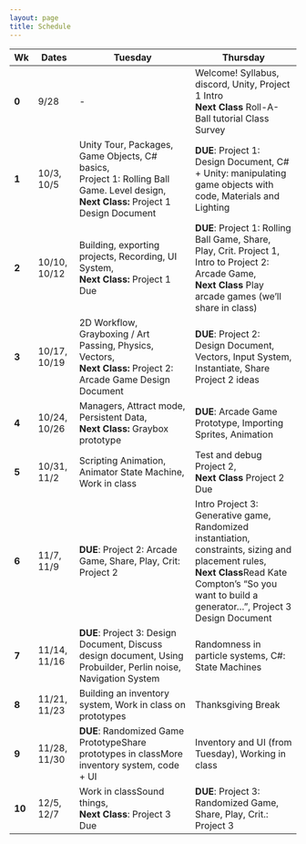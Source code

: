 ```yaml
---
layout: page
title: Schedule
---
```


| **Wk** | **Dates**    | **Tuesday**                                                                                                                                      | **Thursday**                                                                                                                                                                                                |
| ------ | ------------ | ------------------------------------------------------------------------------------------------------------------------------------------------ | ----------------------------------------------------------------------------------------------------------------------------------------------------------------------------------------------------------- |
| **0**  | 9/28         | -                                                                                                                                                | Welcome! Syllabus, discord, Unity, Project 1 Intro <br/> **Next Class** Roll-A-Ball tutorial Class Survey                                                                                                   |
| **1**  | 10/3, 10/5   | Unity Tour, Packages, Game Objects, C# basics, <br/> Project 1: Rolling Ball Game. Level design, <br/> **Next Class:** Project 1 Design Document | **DUE**: Project 1: Design Document, C# + Unity: manipulating game objects with code, Materials and Lighting                                                                                                |
| **2**  | 10/10, 10/12 | Building, exporting projects, Recording, UI System, <br/> **Next Class:** Project 1 Due                                                          | **DUE**: Project 1: Rolling Ball Game, Share, Play, Crit. Project 1, Intro to Project 2: Arcade Game,<br/> **Next Class** Play arcade games (we’ll share in class)                                          |
| **3**  | 10/17, 10/19 | 2D Workflow, Grayboxing / Art Passing, Physics, Vectors, <br/> **Next Class:** Project 2: Arcade Game Design Document                            | **DUE**: Project 2: Design Document, Vectors, Input System, Instantiate, Share Project 2 ideas                                                                                                              |
| **4**  | 10/24, 10/26 | Managers, Attract mode, Persistent Data,<br/> **Next Class:** Graybox prototype                                                                  | **DUE**: Arcade Game Prototype, Importing Sprites, Animation                                                                                                                                                |
| **5**  | 10/31, 11/2  | Scripting Animation, Animator State Machine, Work in class                                                                                       | Test and debug Project 2,<br/> **Next Class** Project 2 Due                                                                                                                                                 |
| **6**  | 11/7,  11/9  | **DUE**: Project 2: Arcade Game, Share, Play, Crit: Project 2                                                                                    | Intro Project 3: Generative game, Randomized instantiation, constraints, sizing and placement rules, <br/> **Next Class**Read Kate Compton’s “So you want to build a generator…”, Project 3 Design Document |
| **7**  | 11/14, 11/16 | **DUE**: Project 3: Design Document, Discuss design document, Using Probuilder, Perlin noise, Navigation System                                  | Randomness in particle systems, C#: State Machines                                                                                                                                                          |
| **8**  | 11/21, 11/23 | Building an inventory system, Work in class on prototypes                                                                                        | Thanksgiving Break                                                                                                                                                                                          |
| **9**  | 11/28, 11/30 | **DUE**: Randomized Game PrototypeShare prototypes in classMore inventory system, code + UI                                                      | Inventory and UI (from Tuesday), Working in class                                                                                                                                                           |
| **10** | 12/5,  12/7  | Work in classSound things,<br/> **Next Class**: Project 3 Due                                                                                    | **DUE**: Project 3: Randomized Game, Share, Play, Crit.: Project 3                                                                                                                                          |


